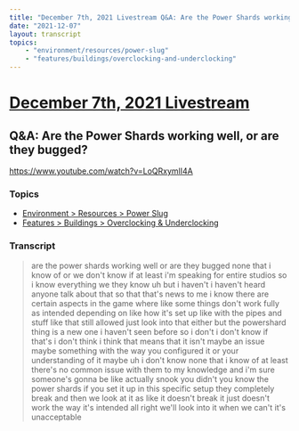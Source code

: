 ```yaml
---
title: "December 7th, 2021 Livestream Q&A: Are the Power Shards working well, or are they bugged?"
date: "2021-12-07"
layout: transcript
topics:
    - "environment/resources/power-slug"
    - "features/buildings/overclocking-and-underclocking"
---
```

# [December 7th, 2021 Livestream](../2021-12-07.md)
## Q&A: Are the Power Shards working well, or are they bugged?
https://www.youtube.com/watch?v=LoQRxymlI4A

### Topics
* [Environment > Resources > Power Slug](../topics/environment/resources/power-slug.md)
* [Features > Buildings > Overclocking & Underclocking](../topics/features/buildings/overclocking-and-underclocking.md)

### Transcript

> are the power shards working well or are they bugged none that i know of or we don't know if at least i'm speaking for entire studios so i know everything we they know uh but i haven't i haven't heard anyone talk about that so that that's news to me i know there are certain aspects in the game where like some things don't work fully as intended depending on like how it's set up like with the pipes and stuff like that still allowed just look into that either but the powershard thing is a new one i haven't seen before so i don't i don't know if that's i don't think i think that means that it isn't maybe an issue maybe something with the way you configured it or your understanding of it maybe uh i don't know none that i know of at least there's no common issue with them to my knowledge and i'm sure someone's gonna be like actually snook you didn't you know the power shards if you set it up in this specific setup they completely break and then we look at it as like it doesn't break it just doesn't work the way it's intended all right we'll look into it when we can't it's unacceptable
